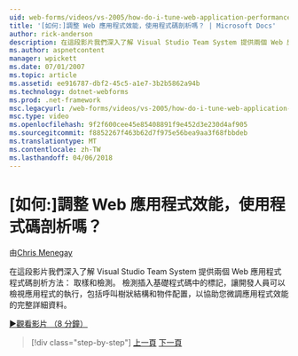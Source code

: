 ```yaml
---
uid: web-forms/videos/vs-2005/how-do-i-tune-web-application-performance-with-profiling
title: '[如何:]調整 Web 應用程式效能，使用程式碼剖析嗎？ | Microsoft Docs'
author: rick-anderson
description: 在這段影片我們深入了解 Visual Studio Team System 提供兩個 Web 應用程式程式碼剖析方法： 取樣和檢測。 檢測 inje...
ms.author: aspnetcontent
manager: wpickett
ms.date: 07/01/2007
ms.topic: article
ms.assetid: ee916787-dbf2-45c5-a1e7-3b2b5862a94b
ms.technology: dotnet-webforms
ms.prod: .net-framework
msc.legacyurl: /web-forms/videos/vs-2005/how-do-i-tune-web-application-performance-with-profiling
msc.type: video
ms.openlocfilehash: 9f2f600cee45e85408891f9e452d3e230d4af905
ms.sourcegitcommit: f8852267f463b62d7f975e56bea9aa3f68fbbdeb
ms.translationtype: MT
ms.contentlocale: zh-TW
ms.lasthandoff: 04/06/2018
---
```

<a name="how-do-i-tune-web-application-performance-with-profiling"></a>[如何:]調整 Web 應用程式效能，使用程式碼剖析嗎？
====================
由[Chris Menegay](https://twitter.com/CMenegay)

在這段影片我們深入了解 Visual Studio Team System 提供兩個 Web 應用程式程式碼剖析方法： 取樣和檢測。 檢測插入基礎程式碼中的標記，讓開發人員可以檢視應用程式的執行，包括呼叫樹狀結構和物件配置，以協助您微調應用程式效能的完整詳細資料。

[&#9654;觀看影片 （8 分鐘）](https://channel9.msdn.com/Blogs/ASP-NET-Site-Videos/how-do-i-tune-web-application-performance-with-profiling)

> [!div class="step-by-step"]
> [上一頁](how-do-i-load-test-a-web-application.md)
> [下一頁](how-do-i-set-up-distributed-load-testing-for-high-volume-tests.md)
